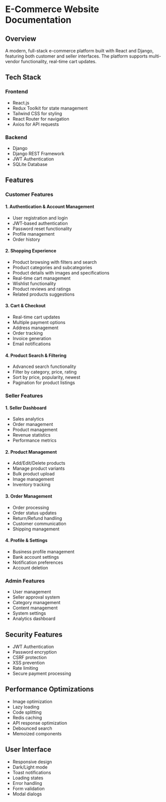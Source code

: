 # E-Commerce Website Documentation

## Overview
A modern, full-stack e-commerce platform built with React and Django, featuring both customer and seller interfaces. The platform supports multi-vendor functionality, real-time cart updates.

## Tech Stack

### Frontend
- React.js
- Redux Toolkit for state management
- Tailwind CSS for styling
- React Router for navigation
- Axios for API requests

### Backend
- Django
- Django REST Framework
- JWT Authentication
- SQLite Database

## Features

### Customer Features

#### 1. Authentication & Account Management
- User registration and login
- JWT-based authentication
- Password reset functionality
- Profile management
- Order history

#### 2. Shopping Experience
- Product browsing with filters and search
- Product categories and subcategories
- Product details with images and specifications
- Real-time cart management
- Wishlist functionality
- Product reviews and ratings
- Related products suggestions

#### 3. Cart & Checkout
- Real-time cart updates
- Multiple payment options
- Address management
- Order tracking
- Invoice generation
- Email notifications

#### 4. Product Search & Filtering
- Advanced search functionality
- Filter by category, price, rating
- Sort by price, popularity, newest
- Pagination for product listings

### Seller Features

#### 1. Seller Dashboard
- Sales analytics
- Order management
- Product management
- Revenue statistics
- Performance metrics

#### 2. Product Management
- Add/Edit/Delete products
- Manage product variants
- Bulk product upload
- Image management
- Inventory tracking

#### 3. Order Management
- Order processing
- Order status updates
- Return/Refund handling
- Customer communication
- Shipping management

#### 4. Profile & Settings
- Business profile management
- Bank account settings
- Notification preferences
- Account deletion

### Admin Features
- User management
- Seller approval system
- Category management
- Content management
- System settings
- Analytics dashboard

## Security Features
- JWT Authentication
- Password encryption
- CSRF protection
- XSS prevention
- Rate limiting
- Secure payment processing

## Performance Optimizations
- Image optimization
- Lazy loading
- Code splitting
- Redis caching
- API response optimization
- Debounced search
- Memoized components

## User Interface
- Responsive design
- Dark/Light mode
- Toast notifications
- Loading states
- Error handling
- Form validation
- Modal dialogs

